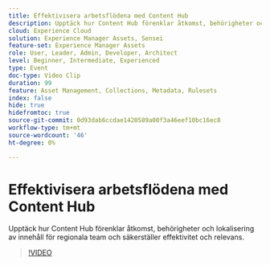 ```yaml
---
title: Effektivisera arbetsflödena med Content Hub
description: Upptäck hur Content Hub förenklar åtkomst, behörigheter och lokalisering av innehåll för regionala team och säkerställer effektivitet och relevans.
cloud: Experience Cloud
solution: Experience Manager Assets, Sensei
feature-set: Experience Manager Assets
role: User, Leader, Admin, Developer, Architect
level: Beginner, Intermediate, Experienced
type: Event
doc-type: Video Clip
duration: 99
feature: Asset Management, Collections, Metadata, Rulesets
index: false
hide: true
hidefromtoc: true
source-git-commit: 0d93dab6ccdae1420589a00f3a46eef10bc16ec8
workflow-type: tm+mt
source-wordcount: '46'
ht-degree: 0%

---
```



# Effektivisera arbetsflödena med Content Hub

Upptäck hur Content Hub förenklar åtkomst, behörigheter och lokalisering av innehåll för regionala team och säkerställer effektivitet och relevans.

>[!VIDEO](https://video.tv.adobe.com/v/3459240/?learn=on&enablevpops)
